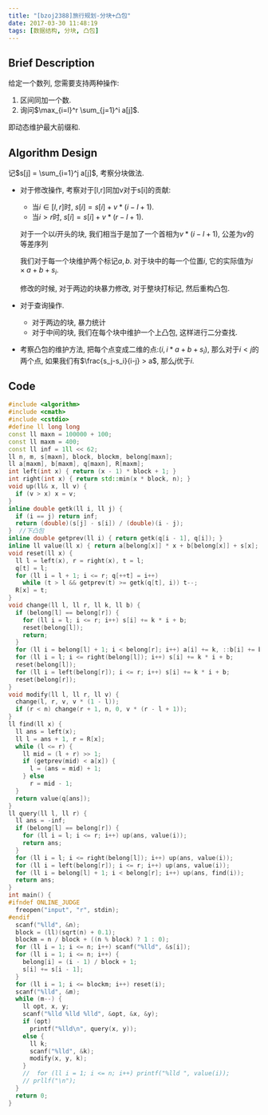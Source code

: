 ```yaml
---
title: "[bzoj2388]旅行规划-分块+凸包"
date: 2017-03-30 11:48:19
tags: [数据结构, 分块, 凸包]
---
```


## Brief Description

给定一个数列, 您需要支持两种操作:

1. 区间同加一个数.
2. 询问$\max_{i=l}^r \sum_{j=1}^i a[j]$.

即动态维护最大前缀和.

<!--more-->

## Algorithm Design

记$s[j] = \sum_{i=1}^j a[j]$, 考察分块做法.

* 对于修改操作, 考察对于[l,r]同加v对于s[i]的贡献:

  * 当$i \in [l,r]$时, $s[i] = s[i] + v * (i-l+1)$.
  * 当$i > r$时, $s[i] = s[i] + v * (r-l+1)$.

  对于一个以$i$开头的块, 我们相当于是加了一个首相为$v*(i-l+1)$, 公差为$v$的等差序列

  我们对于每一个块维护两个标记$a, b$. 对于块中的每一个位置$i$, 它的实际值为$i \times a +b + s_i$.

  修改的时候, 对于两边的块暴力修改, 对于整块打标记, 然后重构凸包.

* 对于查询操作. 

  * 对于两边的块, 暴力统计
  * 对于中间的块, 我们在每个块中维护一个上凸包, 这样进行二分查找.

* 考察凸包的维护方法, 把每个点变成二维的点:$(i, i*a+b+s_i)$, 那么对于$i<j$的两个点, 如果我们有$\frac{s_j-s_i}{i-j} > a$, 那么$j$优于$i$.

## Code

```c++
#include <algorithm>
#include <cmath>
#include <cstdio>
#define ll long long
const ll maxn = 100000 + 100;
const ll maxm = 400;
const ll inf = 1ll << 62;
ll n, m, s[maxn], block, blockm, belong[maxn];
ll a[maxm], b[maxm], q[maxn], R[maxm];
int left(int x) { return (x - 1) * block + 1; }
int right(int x) { return std::min(x * block, n); }
void up(ll& x, ll v) {
  if (v > x) x = v;
}
inline double getk(ll i, ll j) {
  if (i == j) return inf;
  return (double)(s[j] - s[i]) / (double)(i - j);
}  //下凸包
inline double getprev(ll i) { return getk(q[i - 1], q[i]); }
inline ll value(ll x) { return a[belong[x]] * x + b[belong[x]] + s[x]; }
void reset(ll x) {
  ll l = left(x), r = right(x), t = l;
  q[t] = l;
  for (ll i = l + 1; i <= r; q[++t] = i++)
    while (t > l && getprev(t) >= getk(q[t], i)) t--;
  R[x] = t;
}
void change(ll l, ll r, ll k, ll b) {
  if (belong[l] == belong[r]) {
    for (ll i = l; i <= r; i++) s[i] += k * i + b;
    reset(belong[l]);
    return;
  }
  for (ll i = belong[l] + 1; i < belong[r]; i++) a[i] += k, ::b[i] += b;
  for (ll i = l; i <= right(belong[l]); i++) s[i] += k * i + b;
  reset(belong[l]);
  for (ll i = left(belong[r]); i <= r; i++) s[i] += k * i + b;
  reset(belong[r]);
}
void modify(ll l, ll r, ll v) {
  change(l, r, v, v * (1 - l));
  if (r < n) change(r + 1, n, 0, v * (r - l + 1));
}
ll find(ll x) {
  ll ans = left(x);
  ll l = ans + 1, r = R[x];
  while (l <= r) {
    ll mid = (l + r) >> 1;
    if (getprev(mid) < a[x]) {
      l = (ans = mid) + 1;
    } else
      r = mid - 1;
  }
  return value(q[ans]);
}
ll query(ll l, ll r) {
  ll ans = -inf;
  if (belong[l] == belong[r]) {
    for (ll i = l; i <= r; i++) up(ans, value(i));
    return ans;
  }
  for (ll i = l; i <= right(belong[l]); i++) up(ans, value(i));
  for (ll i = left(belong[r]); i <= r; i++) up(ans, value(i));
  for (ll i = belong[l] + 1; i < belong[r]; i++) up(ans, find(i));
  return ans;
}
int main() {
#ifndef ONLINE_JUDGE
  freopen("input", "r", stdin);
#endif
  scanf("%lld", &n);
  block = (ll)(sqrt(n) + 0.1);
  blockm = n / block + ((n % block) ? 1 : 0);
  for (ll i = 1; i <= n; i++) scanf("%lld", &s[i]);
  for (ll i = 1; i <= n; i++) {
    belong[i] = (i - 1) / block + 1;
    s[i] += s[i - 1];
  }
  for (ll i = 1; i <= blockm; i++) reset(i);
  scanf("%lld", &m);
  while (m--) {
    ll opt, x, y;
    scanf("%lld %lld %lld", &opt, &x, &y);
    if (opt)
      printf("%lld\n", query(x, y));
    else {
      ll k;
      scanf("%lld", &k);
      modify(x, y, k);
    }
    //  for (ll i = 1; i <= n; i++) printf("%lld ", value(i));
    // prllf("\n");
  }
  return 0;
}
```

